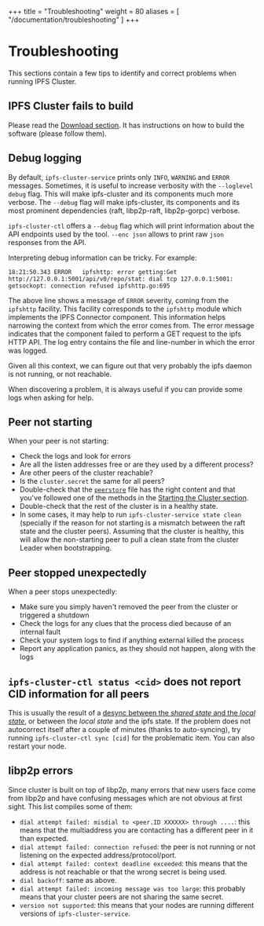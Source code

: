 +++
title = "Troubleshooting"
weight = 80
aliases = [
    "/documentation/troubleshooting"
]
+++


# Troubleshooting

This sections contain a few tips to identify and correct problems when running IPFS Cluster.

## IPFS Cluster fails to build

Please read the [Download section](/documentation/getting-started/installation). It has instructions on how to build the software (please follow them).

## Debug logging

By default, `ipfs-cluster-service` prints only `INFO`, `WARNING` and `ERROR` messages. Sometimes, it is useful to increase verbosity with the `--loglevel debug` flag. This will make ipfs-cluster and its components much more verbose. The `--debug` flag will make ipfs-cluster, its components and its most prominent dependencies (raft, libp2p-raft, libp2p-gorpc) verbose.

`ipfs-cluster-ctl` offers a `--debug` flag which will print information about the API endpoints used by the tool. `--enc json` allows to print raw `json` responses from the API.

Interpreting debug information can be tricky. For example:

```
18:21:50.343 ERROR   ipfshttp: error getting:Get http://127.0.0.1:5001/api/v0/repo/stat: dial tcp 127.0.0.1:5001: getsockopt: connection refused ipfshttp.go:695
```

The above line shows a message of `ERROR` severity, coming from the `ipfshttp` facility. This facility corresponds to the `ipfshttp` module which implements the IPFS Connector component. This information helps narrowing the context from which the error comes from. The error message indicates that the component failed to perform a GET request to the ipfs HTTP API. The log entry contains the file and line-number in which the error was logged.

Given all this context, we can figure out that very probably the ipfs daemon is not running, or not reachable.

When discovering a problem, it is always useful if you can provide some logs when asking for help.

## Peer not starting

When your peer is not starting:

* Check the logs and look for errors
* Are all the listen addresses free or are they used by a different process?
* Are other peers of the cluster reachable?
* Is the `cluster.secret` the same for all peers?
* Double-check that the [`peerstore`](/documentation/getting-started/setup#the-peerstore-file) file has the right content and that you've followed one of the methods in the [Starting the Cluster section](/documentation/getting-started/start).
* Double-check that the rest of the cluster is in a healthy state.
* In some cases, it may help to run `ipfs-cluster-service state clean` (specially if the reason for not starting is a mismatch between the raft state and the cluster peers). Assuming that the cluster is healthy, this will allow the non-starting peer to pull a clean state from the cluster Leader when bootstrapping.

## Peer stopped unexpectedly

When a peer stops unexpectedly:

* Make sure you simply haven't removed the peer from the cluster or triggered a shutdown
* Check the logs for any clues that the process died because of an internal fault
* Check your system logs to find if anything external killed the process
* Report any application panics, as they should not happen, along with the logs

## `ipfs-cluster-ctl status <cid>` does not report CID information for all peers

This is usually the result of a [desync between the *shared state* and the *local state*](/documentation/usage/pinset), or between the *local state* and the ipfs state. If the problem does not autocorrect itself after a couple of minutes (thanks to auto-syncing), try running `ipfs-cluster-ctl sync [cid]` for the problematic item. You can also restart your node.

## libp2p errors

Since cluster is built on top of libp2p, many errors that new users face come from libp2p and have confusing messages which are not obvious at first sight. This list compiles some of them:

* `dial attempt failed: misdial to <peer.ID XXXXXX> through ....`: this means that the multiaddress you are contacting has a different peer in it than expected.
* `dial attempt failed: connection refused`: the peer is not running or not listening on the expected address/protocol/port.
* `dial attempt failed: context deadline exceeded`: this means that the address is not reachable or that the wrong secret is being used.
* `dial backoff`: same as above.
* `dial attempt failed: incoming message was too large`: this probably means that your cluster peers are not sharing the same secret.
* `version not supported`: this means that your nodes are running different versions of `ipfs-cluster-service`.

